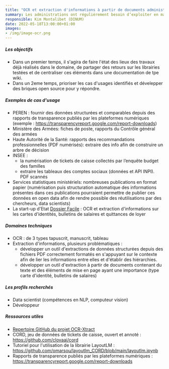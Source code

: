 ```yaml
---
title: "OCR et extraction d'informations à partir de documents administratifs"
summary: Les administrations ont régulièrement besoin d’exploiter en masse des documents administratifs sous des formats non directement exploitables (PDF scannés, images, etc.). L’information contenue dans ces documents, pour être exploitée, doit passer par une étape d'extraction et de structuration de l’information, qui est vite très chronophage si elle doit être réalisée à la main.
responsible: Kim Montalibet (DINUM)
date: 2022-05-18T13:00:00+01:00
images: 
- /img/image-ocr.png
---
```


##### Les objectifs 
* Dans un premier temps, il s'agira de faire l'état des lieux des travaux déjà réalisés dans le domaine, de partager des retours sur les librairies testées et de centraliser ces éléments dans une documentation de tpe wiki. 
* Dans un 2eme temps, prioriser les cas d'usages identifiés et dévelepper des briques open source pour y répondre.

##### Exemples de cas d'usage
* PEREN : fournir des données structurées et comparables depuis des rapports de transparence publiés par les plateformes numériques (exemple : https://transparencyreport.google.com/report-downloads)
* Ministère des Armées: fiches de poste, rapports du Contrôle général des armées 
* Haute Autorité de la Santé: rapports des recommandations professionnelles (PDF numérisés): extraire des info afin de construire un arbre de décision
* INSEE : 
  * la numérisation de tickets de caisse collectés par l’enquête budget des familles
  * extraire les tableaux des comptes sociaux (données et API INPI). PDF scannés
* Services statistiques ministériels: nombreuses publications en format papier (numérisation puis structuration automatique des informations présentes dans ces publications pourraient permettre de publier ces données en open data afin de rendre possible des réutilisations par des chercheurs, data scientists) 
* La start-up d'Etat [Dossier Facile](https://www.dossierfacile.fr/) : OCR et extraction d'informations sur les cartes d'identités, bulletins de salaires et quittances de loyer 

##### Domaines techniques 
- OCR : de 3 types tapuscrit, manuscrit, tableau 
- Extraction d'informations, plusieurs problématiques : 
  - développer un outil d'extractions de données structurées depuis des fichiers PDF correctement formatés en s'appuyant sur le contexte afin de lier les informations entre elles et d'établir des hiérarchies.
  - développer un outil d'extraction à partir de documents contenant du texte et des éléments de mise en page ayant une importance (type carte d'identité, bulletins de salaires) 


##### Les profils recherchés
* Data scientist (compétences en NLP, computeur vision)
* Développeur 

##### Ressources utiles 
* [Repertoire GitHub du projet OCR-Xtract](https://github.com/etalab-ia/ocr-xtract )
* CORD, jeu de données de tickets de caisse, ouvert et annoté : https://github.com/clovaai/cord 
* Tutoriel pour l'utilisation de la librairie LayoutLM : https://github.com/omarsou/layoutlm_CORD/blob/main/layoutlm.ipynb 
* Rapports de transparence publiés par les plateformes numériques :  https://transparencyreport.google.com/report-downloads

